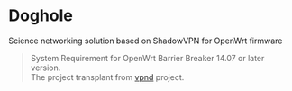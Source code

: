 # Doghole
Science networking solution based on ShadowVPN for OpenWrt firmware

> System Requirement for OpenWrt Barrier Breaker 14.07 or later version.  
> The project transplant from [vpnd](https://github.com/MuJJus/vpnd-openwrt) project.
